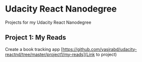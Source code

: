 # Udacity React Nanodegree
Projects for my Udacity React Nanodegree

## Project 1: My Reads
Create a book tracking app
[https://github.com/yasirabd/udacity-reactnd/tree/master/project1/my-reads](Link to project)
